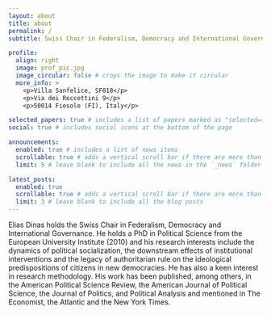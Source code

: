 ```yaml
---
layout: about
title: about
permalink: /
subtitle: Swiss Chair in Federalism, Democracy and International Governance, <a href='https://www.eui.eu/people?id=elias-dinas'>European University Institute</a>

profile:
  align: right
  image: prof_pic.jpg
  image_circular: false # crops the image to make it circular
  more_info: >
    <p>Villa Sanfelice, SF018</p>
    <p>Via dei Roccettini 9</p>
    <p>50014 Fiesole (FI), Italy</p>

selected_papers: true # includes a list of papers marked as "selected={true}"
social: true # includes social icons at the bottom of the page

announcements:
  enabled: true # includes a list of news items
  scrollable: true # adds a vertical scroll bar if there are more than 3 news items
  limit: 5 # leave blank to include all the news in the `_news` folder

latest_posts:
  enabled: true
  scrollable: true # adds a vertical scroll bar if there are more than 3 new posts items
  limit: 3 # leave blank to include all the blog posts
---
```


Elias Dinas holds the Swiss Chair in Federalism, Democracy and International Governance. He holds a PhD in Political Science from the European University Institute (2010) and his research interests include the dynamics of political socialization, the downstream effects of institutional interventions and the legacy of authoritarian rule on the ideological predispositions of citizens in new democracies. He has also a keen interest in research methodology. His work has been published, among others, in the American Political Science Review, the American Journal of Political Science, the Journal of Politics, and Political Analysis and mentioned in The Economist, the Atlantic and the New York Times.
